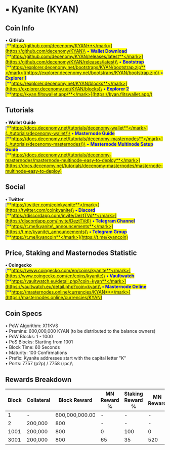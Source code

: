 # ▪ Kyanite (KYAN)

## Coin Info

• **GitHub**\
[<mark style="color:blue;">**https://github.com/decenomy/KYAN**</mark>](https://github.com/decenomy/KYAN)\
• **Wallet Download**\
[<mark style="color:blue;">**https://github.com/decenomy/KYAN/releases/latest**</mark>](https://github.com/decenomy/KYAN/releases/latest)\
• **Bootstrap**\
[<mark style="color:blue;">**https://explorer.decenomy.net/bootstraps/KYAN/bootstrap.zip**</mark>](https://explorer.decenomy.net/bootstraps/KYAN/bootstrap.zip)\
• **Explorer 1** \
[<mark style="color:blue;">**https://explorer.decenomy.net/KYAN/blocks**</mark>](https://explorer.decenomy.net/KYAN/blocks)\
• **Explorer 2**\
[<mark style="color:blue;">**https://kyan.flitswallet.app/**</mark>](https://kyan.flitswallet.app/)

## Tutorials

**• Wallet Guide**\
[<mark style="color:blue;">**https://docs.decenomy.net/tutorials/decenomy-wallet**</mark>](../tutorials/decenomy-wallet/)\
**• Masternode Guide**\
[<mark style="color:blue;">**https://docs.decenomy.net/tutorials/decenomy-masternodes**</mark>](../tutorials/decenomy-masternodes/)\
• **Masternode Multinode Setup Guide**\
[<mark style="color:blue;">**https://docs.decenomy.net/tutorials/decenomy-masternodes/masternode-multinode-easy-to-deploy**</mark>](https://docs.decenomy.net/tutorials/decenomy-masternodes/masternode-multinode-easy-to-deploy)

## Social

**• Twitter**\
[<mark style="color:blue;">**https://twitter.com/coinkyanite**</mark>](https://twitter.com/coinkyanite)\
**• Discord**\
[<mark style="color:blue;">**https://discordapp.com/invite/DeztTVd**</mark>](https://discordapp.com/invite/DeztTVd)\
**• Telegram Channel**\
[<mark style="color:blue;">**https://t.me/kyanite\_announcements**</mark>](https://t.me/kyanite\_announcements)\
**• Telegram Group**\
[<mark style="color:blue;">**https://t.me/kyancoin**</mark>](https://t.me/kyancoin)

## Price, Staking and Masternodes Statistic

**• Coingecko**\
[<mark style="color:blue;">**https://www.coingecko.com/en/coins/kyanite**</mark>](https://www.coingecko.com/en/coins/kyanite)\
**• Vaultwatch**\
[<mark style="color:blue;">**https://vaultwatch.eu/detail.php?coin=kyan**</mark>](https://vaultwatch.eu/detail.php?coin=kyan)\
**• Masternode Online**\
[<mark style="color:blue;">**https://masternodes.online/currencies/KYAN**</mark>](https://masternodes.online/currencies/KYAN)

## Coin Specs

• PoW Algorithm: X11KVS\
• Premine: 600,000,000 KYAN (to be distributed to the balance owners)\
• PoW Blocks: 1 - 1000\
• PoS Blocks: Starting from 1001\
• Block Time: 60 Seconds\
• Maturity: 100 Confirmations\
• Prefix: Kyanite addresses start with the capital letter "K"\
• Ports: 7757 (p2p) / 7758 (rpc)\


## Rewards Breakdown

| Block | Collateral | Block Reward   | MN Reward % | Staking Reward % | MN Reward | Staker Reward |
| ----- | ---------- | -------------- | ----------- | ---------------- | --------- | ------------- |
| 1     | -          | 600,000,000.00 | -           | -                | -         | -             |
| 2     | 200,000    | 800            | -           | -                | -         | -             |
| 1001  | 200,000    | 800            | 0           | 100              | 0         | 800           |
| 3001  | 200,000    | 800            | 65          | 35               | 520       | 280           |
